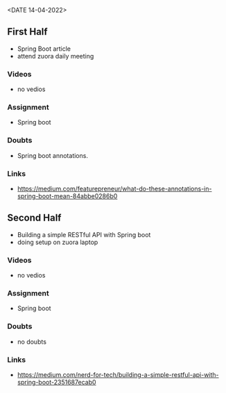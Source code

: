 <DATE 14-04-2022>

## First Half
- Spring Boot article
- attend zuora daily meeting
### Videos
- no vedios

### Assignment 
- Spring boot

### Doubts
- Spring boot annotations.
	
### Links
- https://medium.com/featurepreneur/what-do-these-annotations-in-spring-boot-mean-84abbe0286b0

## Second Half
- Building a simple RESTful API with Spring boot
- doing setup on zuora laptop
### Videos
- no vedios

### Assignment 
- Spring boot

### Doubts
- no doubts

### Links
- https://medium.com/nerd-for-tech/building-a-simple-restful-api-with-spring-boot-2351687ecab0
